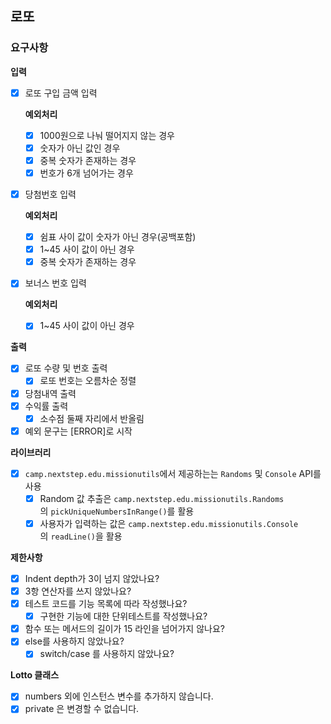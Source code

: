 ## 로또
### 요구사항

**입력**

- [x]  로또 구입 금액 입력
    
    **예외처리**
    
    - [x]  1000원으로 나눠 떨어지지 않는 경우
    - [x]  숫자가 아닌 값인 경우
    - [x]  중복 숫자가 존재하는 경우
    - [x]  번호가 6개 넘어가는 경우
- [x]  당첨번호 입력
    
    **예외처리**
    
    - [x]  쉼표 사이 값이 숫자가 아닌 경우(공백포함)
    - [x]  1~45 사이 값이 아닌 경우
    - [x]  중복 숫자가 존재하는 경우
- [x]  보너스 번호 입력
    
    **예외처리**
    
    - [x]  1~45 사이 값이 아닌 경우

**출력**

- [x]  로또 수량 및 번호 출력
    - [x]  로또 번호는 오름차순 정렬
- [x]  당첨내역 출력
- [x]  수익률 출력
    - [x]  소수점 둘째 자리에서 반올림
- [x]  예외 문구는 [ERROR]로 시작

**라이브러리**

- [x]  `camp.nextstep.edu.missionutils`에서 제공하는는 `Randoms` 및 `Console` API를 사용
    - [x]  Random 값 추출은 `camp.nextstep.edu.missionutils.Randoms`의 `pickUniqueNumbersInRange()`를 활용
    - [x]  사용자가 입력하는 값은 `camp.nextstep.edu.missionutils.Console`의 `readLine()`을 활용

**제한사항**

- [x]  Indent depth가 3이 넘지 않았나요?
- [x]  3항 연산자를 쓰지 않았나요?
- [x]  테스트 코드를 기능 목록에 따라 작성했나요?
    - [x]  구현한 기능에 대한 단위테스트를 작성했나요?
- [x]  함수 또는 메서드의 길이가 15 라인을 넘어가지 않나요?
- [x]  else를 사용하지 않았나요?
    - [x]  switch/case 를 사용하지 않았나요?

**Lotto 클래스**

- [x]  numbers 외에 인스턴스 변수를 추가하지 않습니다.
- [x]  private 은 변경할 수 없습니다.
